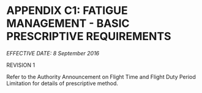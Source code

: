 # APPENDIX C1: FATIGUE MANAGEMENT - BASIC PRESCRIPTIVE REQUIREMENTS

*EFFECTIVE DATE: 8 September 2016*

REVISION 1

Refer to the Authority Announcement on Flight Time and Flight Duty Period Limitation for details of prescriptive method.

